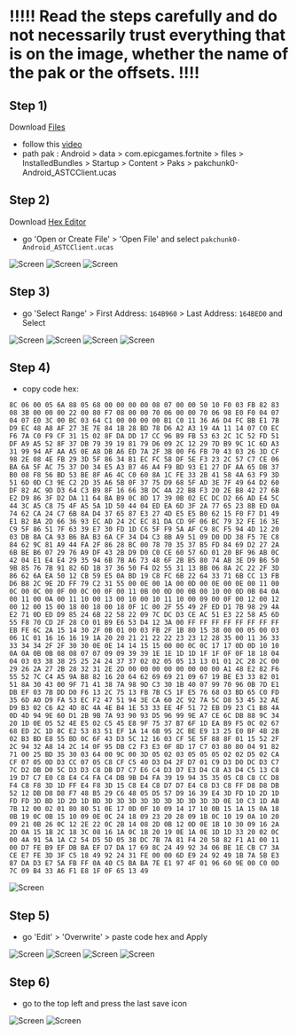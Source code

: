 # !!!!! Read the steps carefully and do not necessarily trust everything that is on the image, whether the name of the pak or the offsets. !!!!
## Step 1)
Download [Files](https://play.google.com/store/apps/details?id=com.marc.files) 
- follow this [video](https://youtu.be/8N6MFhZ8XlY?si=ULY7uNq79dFiOSix)
- path pak : Android > data > com.epicgames.fortnite > files > InstalledBundles > Startup > Content > Paks > pakchunk0-Android_ASTCClient.ucas

## Step 2)
Download [Hex Editor](https://cdn.discordapp.com/attachments/1215795455993057321/1385268957686009988/Hex_Editor.apk?ex=685573c0&is=68542240&hm=22780ba68e297e94d157826e01c719dd7c35f2fa9e98af4327cd5cdad87f227b&)
- go 'Open or Create File' > 'Open File' and select ```pakchunk0-Android_ASTCClient.ucas```

![Screen](../../Assets/OrangeCopy/OrangeCopy1.jpg)
![Screen](../../Assets/OrangeCopy/OrangeCopy2.jpg)
![Screen](../../Assets/OrangeCopy/OrangeCopy3.jpg)

## Step 3)
- go 'Select Range' > First Address: ```164B960``` > Last Address: ```164BED0``` and Select

![Screen](../../Assets/OrangeCopy/OrangeCopy4.jpg)
![Screen](../../Assets/OrangeCopy/OrangeCopy5.jpg)
![Screen](../../Assets/OrangeCopy/OrangeCopy6.jpg)
![Screen](../../Assets/OrangeCopy/OrangeCopy7.jpg)

## Step 4)
- copy code hex: 

```
8C 06 00 05 6A 88 05 68 00 00 00 00 08 07 00 00 50 10 F0 03 FB 82 83 08 3B 00 00 00 22 00 80 F7 08 00 00 70 06 00 00 70 06 98 E0 F0 04 07 04 07 E0 3C 00 BC 03 64 C1 00 00 00 00 B1 C0 11 36 A6 D4 FC BB E1 7B D9 EC 48 A8 AF 27 3E 7E 84 1B 28 BD 78 D6 A2 A3 19 4A 11 14 07 C0 EC F6 7A C0 F9 CF 31 15 02 8F DA DD 17 CC 96 B9 FB 53 63 2C 1C 52 FD 51 DF A9 A5 52 8F 37 DB 79 39 19 81 79 D6 09 2C 12 29 7D B9 9C 1C 6D A3 31 99 94 AF AA A5 0E A8 DB A6 ED 7A 2F 3B 00 F6 FB 70 43 03 26 3D CF 98 2E 08 4E FB 29 3D 5F 86 34 B1 EC FC 58 DF 5E F3 23 2C 57 C7 CE 06 BA 6A 5F AC 75 37 D0 34 E5 A3 B7 46 A4 F9 BD 93 E1 27 DF AA 65 DB 37 B0 08 F8 56 BD 53 BE 8F A6 4C C0 60 8A 1C FE 33 2B 41 58 4A 63 F9 3D 51 6D 0D C3 9E C2 2D 35 A6 5B 0F 37 75 D9 68 5F AD 3E 7F 49 64 D2 60 DF 82 AC 9D D3 64 C3 B9 8F 16 66 3B DC 4A 22 B8 F3 20 2E B8 42 27 6B E2 D9 86 3F D2 DA 11 64 BA B9 0C 8D 17 39 0B 02 EC DC D2 66 AD E4 5C 44 3C A5 C8 75 4F A5 5A 1D 50 44 04 ED EA 6D 3F 2A 77 65 23 8B ED 0A 74 62 CA 24 C7 6B 8A D4 37 65 87 E3 27 4D E5 E5 B0 62 15 F0 F7 D1 49 E1 B2 BA 2D 66 36 93 EC AD 24 2C EC 81 DA CD 9F 06 BC 79 32 FE 16 3E C9 5F 86 51 7F 63 39 E7 30 FD 1D C6 5F F9 5A AF C9 8C F5 94 4D 12 20 03 DB 8A CA 93 B6 BA B3 6A CF 34 D4 C3 8B A9 51 09 D0 DD 38 F5 7E C8 84 62 9C 81 A9 44 FA 2F 86 28 BC 00 78 70 35 37 B5 FD 84 69 D2 27 2A 6B BE B6 07 29 76 A9 DF 43 2B D9 D0 C0 CE 60 57 6D 01 20 BF 96 AB 0C 42 04 E1 E4 E4 29 35 94 6B 7B A6 73 48 6F 2B B5 80 74 AB 3E D9 B6 50 9B 85 76 7B 91 82 6D 1B 37 36 50 F4 D2 55 31 13 BB 06 8A 2C 22 2F 3D 86 62 6A EA 50 12 CB 59 E5 0A BD 19 C8 FC 6B 22 64 33 71 6B CC 13 FB D6 B8 2C 9E 2D FF 79 C2 31 55 00 0E 00 1A 00 0D 00 0E 00 0E 00 11 00 0C 00 0C 00 0F 00 0C 00 0F 00 11 0B 00 0D 00 0B 00 10 00 0D 0B 04 0A 00 11 00 0A 00 11 10 00 13 00 10 00 10 11 10 00 09 00 0F 00 12 00 12 00 12 00 15 00 18 00 18 00 18 0F 1C 00 2F 55 49 2F ED D1 7B 98 29 4A E2 71 0D ED D9 85 24 6B 22 58 22 09 7C DC D3 CE AC 51 E3 22 58 A5 6D 55 F8 70 CD 2F 28 C0 01 B9 E6 53 D4 12 3A 00 FF FF FF FF FF FF FF FF EB FE 6C 2A 15 14 30 2F 0B 01 00 03 FB 2F 1B 80 15 38 00 00 05 00 03 06 1C 01 16 16 16 19 1A 20 20 21 21 22 22 23 23 12 28 35 00 11 36 33 33 34 34 2F 2F 30 30 0E 0E 14 14 15 15 00 00 0C 0C 17 17 0D 0D 10 10 0A 0A 0B 0B 08 08 07 07 09 09 39 39 1E 1E 1D 1D 1F 1F 0F 0F 18 18 04 04 03 03 38 38 25 25 24 24 37 37 02 02 05 05 13 13 01 01 2C 28 2C 00 29 26 2A 27 2B 28 32 31 2E 2D 00 00 00 00 00 00 00 00 A1 48 E2 82 F6 55 52 7C C4 A5 9A B8 82 16 20 64 62 69 69 21 09 67 19 BE E3 33 82 01 51 8A 30 43 00 9F 71 41 38 7A 98 9D C3 30 1B 40 07 99 70 96 0B 7D E1 DB EF 03 7B DD D0 F6 13 2C 75 13 FB 7B C5 1F E5 76 68 03 BD 65 C0 FD 35 6D A0 D9 FA 53 EC F2 47 51 94 3E CA 60 2C 92 7A 5C D8 53 45 32 AE D9 B3 02 C6 A2 4D 8C 4A 4E B4 1E 53 33 EE 4F 51 72 EB D9 23 C1 B8 4A 0D 4D 94 9E 60 D1 2B 9B 7A 93 90 93 D5 96 99 9E A7 CE 6C DB 88 9C 34 20 1D 0E 05 52 4E E5 02 C5 45 E8 9F 75 37 B7 6F 1D EA B9 F5 0C 02 67 68 ED 2C 1D 8C E2 53 83 51 EF 1A 14 6B 95 2C BE E9 13 25 E0 BF 4B 2B 02 B3 BD E8 55 BD 0C 6F 43 D3 5C 12 16 03 CF 5E 5F 88 8F 01 15 52 2F 2C 94 32 A8 14 2C 14 0F 95 DB C2 F3 E3 0F 8D 17 C7 03 80 80 04 91 82 71 00 25 BD 35 30 03 64 00 9C 00 3D 05 02 03 05 05 05 02 02 D5 02 CA CF 07 05 0D D3 CC 07 05 C8 CF C5 40 D3 D4 2F D7 01 C9 D3 D0 DC D3 C7 7C D2 DB D0 5C D3 D3 C8 DB D7 C7 E6 C4 D3 D7 E3 D4 C8 A3 D4 C5 13 C8 19 D7 C7 E0 C8 E4 C4 FA C4 DB 9B D4 FA 39 19 94 35 35 05 C8 C8 CC D8 F4 C8 F8 3D 1D FF E4 F8 3D 15 C8 E4 C8 D7 D7 E4 C8 D3 C8 FF D8 D8 DB 52 12 DB D8 D8 F7 48 B5 29 C6 48 05 D5 57 D9 16 39 E4 3D FD 1D 2D 1D FD FD 3D BD 1D 2D 1D BD 3D 3D 3D 3D 3D 3D 3D 3D 3D 3D 0E 10 C3 1D AB 7B 12 00 02 01 80 80 51 0E 17 0D 0F 10 09 14 17 10 0B 15 1A 15 0A 18 0B 19 0C 0B 15 10 09 0E 0C 24 18 09 23 20 28 09 1B 0C 10 19 0A 10 20 09 21 0B 26 0C 12 2E 22 0C 2B 14 08 2D 0B 12 0D 0E 1B 10 30 09 16 2A 2D 0A 15 1B 2C 18 3C 08 16 1A 0C 1B 20 19 0E 1A 0E 1D 1D 33 20 02 0C 00 4A 91 5A 1A C2 54 D5 5D 05 38 DC 7B 7A 81 F4 20 58 82 F1 A1 00 11 00 D7 FE B9 EF DB BA EF D7 DA 17 69 8C 24 49 92 34 06 BE 1E CB C7 3A CE E7 FE 3D 3F C5 18 49 92 24 31 FE 00 00 6D E9 24 92 49 1B 7A 5B E3 87 DA D3 E7 5A FB FF 0A 40 C5 BA BA 7E E1 97 4F 01 96 60 9E 00 C0 0D 7C 09 B4 33 A6 F1 E8 1F 0F 65 13 49
```

![Screen](../../Assets/OrangeCopy/OrangeCopy9.jpg)

## Step 5)
- go 'Edit' > 'Overwrite' > paste code hex and Apply

![Screen](../../Assets/OrangeCopy/OrangeCopy5e.jpg)
![Screen](../../Assets/OrangeCopy/OrangeCopy8.jpg)
![Screen](../../Assets/OrangeCopy/OrangeCopy10.jpg)
![Screen](../../Assets/OrangeCopy/OrangeCopy11.jpg)

## Step 6)
- go to the top left and press the last save icon

![Screen](../../Assets/OrangeCopy/OrangeCopy18.jpg)
![Screen](../../Assets/OrangeCopy/OrangeCopy19.jpg)
